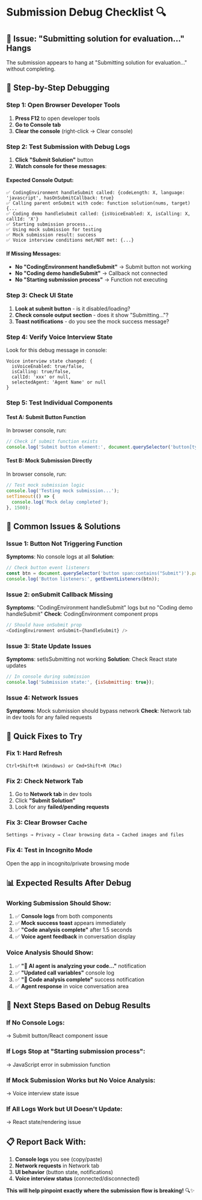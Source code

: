 # Submission Debug Checklist 🔍

## 🚨 Issue: "Submitting solution for evaluation..." Hangs

The submission appears to hang at "Submitting solution for evaluation..." without completing.

## 🧪 Step-by-Step Debugging

### **Step 1: Open Browser Developer Tools**
1. **Press F12** to open developer tools
2. **Go to Console tab**
3. **Clear the console** (right-click → Clear console)

### **Step 2: Test Submission with Debug Logs**
1. **Click "Submit Solution"** button
2. **Watch console for these messages**:

#### **Expected Console Output:**
```
✅ CodingEnvironment handleSubmit called: {codeLength: X, language: 'javascript', hasOnSubmitCallback: true}
✅ Calling parent onSubmit with code: function solution(nums, target) {...
✅ Coding demo handleSubmit called: {isVoiceEnabled: X, isCalling: X, callId: 'X'}
✅ Starting submission process...
✅ Using mock submission for testing
✅ Mock submission result: success
✅ Voice interview conditions met/NOT met: {...}
```

#### **If Missing Messages:**
- **No "CodingEnvironment handleSubmit"** → Submit button not working
- **No "Coding demo handleSubmit"** → Callback not connected
- **No "Starting submission process"** → Function not executing

### **Step 3: Check UI State**
1. **Look at submit button** - is it disabled/loading?
2. **Check console output section** - does it show "Submitting..."?
3. **Toast notifications** - do you see the mock success message?

### **Step 4: Verify Voice Interview State**
Look for this debug message in console:
```
Voice interview state changed: {
  isVoiceEnabled: true/false,
  isCalling: true/false, 
  callId: 'xxx' or null,
  selectedAgent: 'Agent Name' or null
}
```

### **Step 5: Test Individual Components**

#### **Test A: Submit Button Function**
In browser console, run:
```javascript
// Check if submit function exists
console.log('Submit button element:', document.querySelector('button[type="button"]:has(span:contains("Submit"))'));
```

#### **Test B: Mock Submission Directly**
In browser console, run:
```javascript
// Test mock submission logic
console.log('Testing mock submission...');
setTimeout(() => {
  console.log('Mock delay completed');
}, 1500);
```

## 🔧 Common Issues & Solutions

### **Issue 1: Button Not Triggering Function**
**Symptoms**: No console logs at all
**Solution**: 
```javascript
// Check button event listeners
const btn = document.querySelector('button span:contains("Submit")').parentElement;
console.log('Button listeners:', getEventListeners(btn));
```

### **Issue 2: onSubmit Callback Missing**
**Symptoms**: "CodingEnvironment handleSubmit" logs but no "Coding demo handleSubmit"
**Check**: CodingEnvironment component props
```typescript
// Should have onSubmit prop
<CodingEnvironment onSubmit={handleSubmit} />
```

### **Issue 3: State Update Issues**
**Symptoms**: setIsSubmitting not working
**Solution**: Check React state updates
```javascript
// In console during submission
console.log('Submission state:', {isSubmitting: true});
```

### **Issue 4: Network Issues**
**Symptoms**: Mock submission should bypass network
**Check**: Network tab in dev tools for any failed requests

## 🎯 Quick Fixes to Try

### **Fix 1: Hard Refresh**
```
Ctrl+Shift+R (Windows) or Cmd+Shift+R (Mac)
```

### **Fix 2: Check Network Tab**
1. Go to **Network tab** in dev tools
2. Click **"Submit Solution"**
3. Look for any **failed/pending requests**

### **Fix 3: Clear Browser Cache**
```
Settings → Privacy → Clear browsing data → Cached images and files
```

### **Fix 4: Test in Incognito Mode**
Open the app in incognito/private browsing mode

## 📊 Expected Results After Debug

### **Working Submission Should Show:**
1. ✅ **Console logs** from both components
2. ✅ **Mock success toast** appears immediately  
3. ✅ **"Code analysis complete"** after 1.5 seconds
4. ✅ **Voice agent feedback** in conversation display

### **Voice Analysis Should Show:**
1. ✅ **"🤖 AI agent is analyzing your code..."** notification
2. ✅ **"Updated call variables"** console log
3. ✅ **"🎤 Code analysis complete"** success notification
4. ✅ **Agent response** in voice conversation area

## 🚀 Next Steps Based on Debug Results

### **If No Console Logs:**
→ Submit button/React component issue

### **If Logs Stop at "Starting submission process":**
→ JavaScript error in submission function

### **If Mock Submission Works but No Voice Analysis:**
→ Voice interview state issue

### **If All Logs Work but UI Doesn't Update:**
→ React state/rendering issue

## 📋 Report Back With:

1. **Console logs** you see (copy/paste)
2. **Network requests** in Network tab
3. **UI behavior** (button state, notifications)
4. **Voice interview status** (connected/disconnected)

**This will help pinpoint exactly where the submission flow is breaking!** 🔍✨ 
